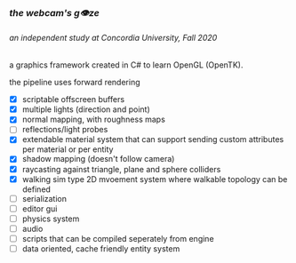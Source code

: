 ### *the webcam's g👁ze*
###### an independent study at Concordia University, Fall 2020
a graphics framework created  in C# to learn OpenGL (OpenTK).

the pipeline uses forward rendering
- [x] scriptable offscreen buffers
- [x] multiple lights (direction and point)
- [x] normal mapping, with roughness maps
- [ ] reflections/light probes
- [x] extendable material system that can support sending custom attributes per material or per entity
- [x] shadow mapping (doesn't follow camera)
- [x] raycasting against triangle, plane and sphere colliders
- [x] walking sim type 2D mvoement system where walkable topology can be defined
- [ ] serialization
- [ ] editor gui
- [ ] physics system
- [ ] audio
- [ ] scripts that can be compiled seperately from engine
- [ ] data oriented, cache friendly entity system
